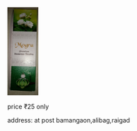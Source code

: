 <!DOCTYPE html>
<html lang="en">
<head>
  <meta charset="UTF-8">
  <meta http-equiv="X-UA-Compatible" content="IE=Edge">
  <meta name="viewport" content="width=device-width, initial-scale=1">

  <title>incense stick</title>
  
<img src="/IMG_20220907_210133 (1).jpg" width="70" height="200" class="box">
  <p>price ₹25 only</p>
  
  <p>address: at post bamangaon,alibag,raigad</p>
</html>
